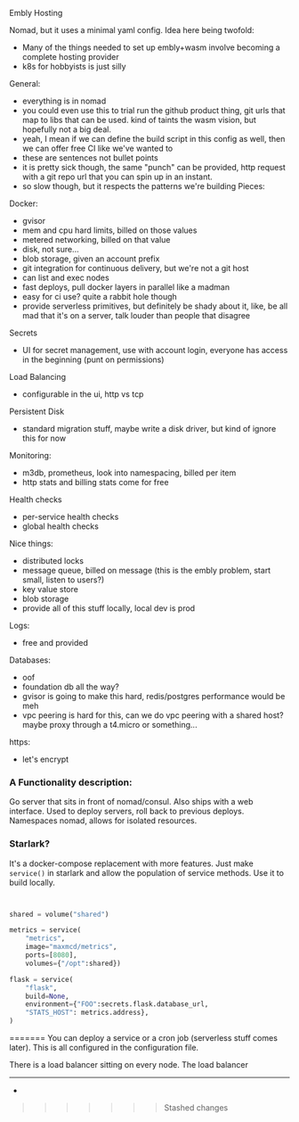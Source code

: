 Embly Hosting

Nomad, but it uses a minimal yaml config. Idea here being twofold:
 - Many of the things needed to set up embly+wasm involve becoming a complete hosting provider
 - k8s for hobbyists is just silly

General:
 - everything is in nomad
 - you could even use this to trial run the github product thing, git urls that map to libs that can be used. kind of taints the wasm vision, but hopefully not a big deal.
 - yeah, I mean if we can define the build script in this config as well, then we can offer free CI like we've wanted to
 - these are sentences not bullet points
 - it is pretty sick though, the same "punch" can be provided, http request with a git repo url that you can spin up in an instant.
 - so slow though, but it respects the patterns we're building
Pieces:

Docker:
 - gvisor
 - mem and cpu hard limits, billed on those values
 - metered networking, billed on that value
 - disk, not sure...
 - blob storage, given an account prefix
 - git integration for continuous delivery, but we're not a git host
 - can list and exec nodes
 - fast deploys, pull docker layers in parallel like a madman
 - easy for ci use? quite a rabbit hole though
 - provide serverless primitives, but definitely be shady about it, like, be all mad that it's on a server, talk louder than people that disagree

Secrets
 - UI for secret management, use with account login, everyone has access in the beginning (punt on permissions)

Load Balancing
 - configurable in the ui, http vs tcp

Persistent Disk
 - standard migration stuff, maybe write a disk driver, but kind of ignore this for now

Monitoring:
 - m3db, prometheus, look into namespacing, billed per item
 - http stats and billing stats come for free

Health checks
 - per-service health checks
 - global health checks

Nice things:
 - distributed locks
 - message queue, billed on message (this is the embly problem, start small, listen to users?)
 - key value store
 - blob storage
 - provide all of this stuff locally, local dev is prod

Logs:
 - free and provided

Databases:
 - oof
 - foundation db all the way?
 - gvisor is going to make this hard, redis/postgres performance would be meh
 - vpc peering is hard for this, can we do vpc peering with a shared host? maybe proxy through a t4.micro or something...

https:
 - let's encrypt


### A Functionality description:

Go server that sits in front of nomad/consul. Also ships with a web interface.
Used to deploy servers, roll back to previous deploys.
Namespaces nomad, allows for isolated resources.

### Starlark?

It's a docker-compose replacement with more features. Just make `service()` in starlark and allow the population of service methods. Use it to build locally.
```python


shared = volume("shared")

metrics = service(
    "metrics",
    image="maxmcd/metrics",
    ports=[8080],
    volumes={"/opt":shared})

flask = service(
    "flask",
    build=None,
    environment={"FOO":secrets.flask.database_url,
    "STATS_HOST": metrics.address},
)
```
=======
You can deploy a service or a cron job (serverless stuff comes later). This is all configured in the
configuration file.

There is a load balancer sitting on every node. The load balancer

---

 -
>>>>>>> Stashed changes
